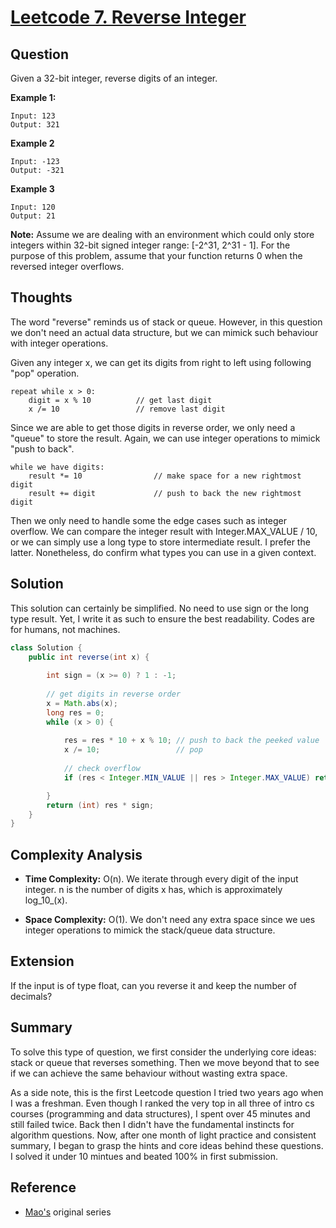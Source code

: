 # [Leetcode 7. Reverse Integer](https://leetcode.com/problems/reverse-integer/)

## Question

Given a 32-bit integer, reverse digits of an integer. 

**Example 1:**
```
Input: 123
Output: 321
```
**Example 2**
```
Input: -123
Output: -321
```
**Example 3**
```
Input: 120
Output: 21
```

**Note:**
Assume we are dealing with an environment which could only store integers within 32-bit signed integer range: [-2^31, 2^31 - 1]. For the purpose of this problem, assume that your function returns 0 when the reversed integer overflows. 

## Thoughts

The word "reverse" reminds us of stack or queue. However, in this question we don't need an actual data structure, but we can mimick such behaviour with integer operations. 

Given any integer x, we can get its digits from right to left using following "pop" operation. 
```
repeat while x > 0:
    digit = x % 10          // get last digit
    x /= 10                 // remove last digit
```

Since we are able to get those digits in reverse order, we only need a "queue" to store the result. Again, we can use integer operations to mimick "push to back".
```
while we have digits:
    result *= 10                // make space for a new rightmost digit
    result += digit             // push to back the new rightmost digit
```

Then we only need to handle some the edge cases such as integer overflow. We can compare the integer result with Integer.MAX_VALUE / 10, or we can simply use a long type to store intermediate result. I prefer the latter. Nonetheless, do confirm what types you can use in a given context. 

## Solution

This solution can certainly be simplified. No need to use sign or the long type result. Yet, I write it as such to ensure the best readability. Codes are for humans, not machines. 
```java
class Solution {
    public int reverse(int x) {
        
        int sign = (x >= 0) ? 1 : -1;
        
        // get digits in reverse order
        x = Math.abs(x);
        long res = 0;
        while (x > 0) {
            
            res = res * 10 + x % 10; // push to back the peeked value
            x /= 10;                 // pop 
            
            // check overflow
            if (res < Integer.MIN_VALUE || res > Integer.MAX_VALUE) return 0;       

        }
        return (int) res * sign;
    }
}
```

## Complexity Analysis

- **Time Complexity:** O(n). We iterate through every digit of the input integer. n is the number of digits x has, which is approximately log_10_(x). 

- **Space Complexity:** O(1). We don't need any extra space since we ues integer operations to mimick the stack/queue data structure.

## Extension

If the input is of type float, can you reverse it and keep the number of decimals?

## Summary

To solve this type of question, we first consider the underlying core ideas: stack or queue that reverses something. Then we move beyond that to see if we can achieve the same behaviour without wasting extra space. 

As a side note, this is the first Leetcode question I tried two years ago when I was a freshman. Even though I ranked the very top in all three of intro cs courses (programming and data structures), I spent over 45 minutes and still failed twice. Back then I didn't have the fundamental instincts for algorithm questions. Now, after one month of light practice and consistent summary, I began to grasp the hints and core ideas behind these questions. I solved it under 10 mintues and beated 100% in first submission. 

## Reference

- [Mao's](https://www.li-mao.net) original series

